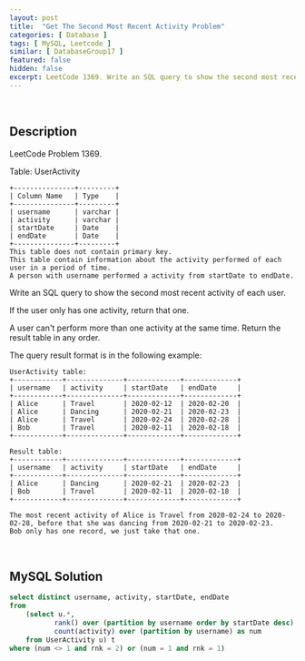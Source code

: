 ```yaml
---
layout: post
title:  "Get The Second Most Recent Activity Problem"
categories: [ Database ]
tags: [ MySQL, Leetcode ]
similar: [ DatabaseGroup17 ]
featured: false
hidden: false
excerpt: LeetCode 1369. Write an SQL query to show the second most recent activity of each user.
---
```


<br />

## Description

LeetCode Problem 1369. 

Table: UserActivity

```
+---------------+---------+
| Column Name   | Type    |
+---------------+---------+
| username      | varchar |
| activity      | varchar |
| startDate     | Date    |
| endDate       | Date    |
+---------------+---------+
This table does not contain primary key.
This table contain information about the activity performed of each user in a period of time.
A person with username performed a activity from startDate to endDate.
```

Write an SQL query to show the second most recent activity of each user.

If the user only has one activity, return that one. 

A user can't perform more than one activity at the same time. Return the result table in any order.

The query result format is in the following example:

```
UserActivity table:
+------------+--------------+-------------+-------------+
| username   | activity     | startDate   | endDate     |
+------------+--------------+-------------+-------------+
| Alice      | Travel       | 2020-02-12  | 2020-02-20  |
| Alice      | Dancing      | 2020-02-21  | 2020-02-23  |
| Alice      | Travel       | 2020-02-24  | 2020-02-28  |
| Bob        | Travel       | 2020-02-11  | 2020-02-18  |
+------------+--------------+-------------+-------------+

Result table:
+------------+--------------+-------------+-------------+
| username   | activity     | startDate   | endDate     |
+------------+--------------+-------------+-------------+
| Alice      | Dancing      | 2020-02-21  | 2020-02-23  |
| Bob        | Travel       | 2020-02-11  | 2020-02-18  |
+------------+--------------+-------------+-------------+

The most recent activity of Alice is Travel from 2020-02-24 to 2020-02-28, before that she was dancing from 2020-02-21 to 2020-02-23.
Bob only has one record, we just take that one.
```

<br />

## MySQL Solution


```sql
select distinct username, activity, startDate, endDate
from
    (select u.*,
           rank() over (partition by username order by startDate desc) as rnk,
           count(activity) over (partition by username) as num
    from UserActivity u) t
where (num <> 1 and rnk = 2) or (num = 1 and rnk = 1)
```
